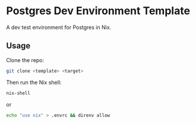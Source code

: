 # Postgres Dev Environment Template

A dev test environment for Postgres in Nix.

## Usage

Clone the repo:
```bash
git clone <template> <target>
```
Then run the Nix shell:
```bash
nix-shell
```
or
```bash
echo "use nix" > .envrc && direnv allow
```

